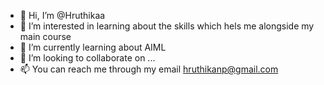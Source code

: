 - 👋 Hi, I’m @Hruthikaa
- 👀 I’m interested in learning about the skills which hels me alongside my main course
- 🌱 I’m currently learning about AIML
- 💞️ I’m looking to collaborate on ...
- 📫 You can reach me through my email hruthikanp@gmail.com 

<!---
Hruthikaa/Hruthikaa is a ✨ special ✨ repository because its `README.md` (this file) appears on your GitHub profile.
You can click the Preview link to take a look at your changes.
--->
